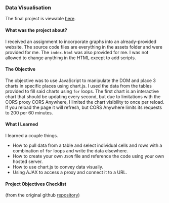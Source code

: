 ### Data Visualisation

The final project is viewable [here]().

#### What was the project about?
I received an assignment to incorporate graphs into an already-provided website. The source code files are everything in the assets folder and were provided for me. The `index.html` was also provided for me. I was not allowed to change anything in the HTML except to add scripts.

#### The Objective
The objective was to use JavaScript to manipulate the DOM and place 3 charts in specific places using chart.js. I used the data from the tables provided to fill said charts using `for` loops. The first chart is an interactive chart that should be updating every second, but due to limitations with the CORS proxy CORS Anywhere, I limited the chart visibility to once per reload. If you reload the page it will refresh, but CORS Anywhere limits its requests to 200 per 60 minutes.

#### What I Learned
I learned a couple things.
- How to pull data from a table and select individual cells and rows with a combination of `for` loops and write the data elsewhere.
- How to create your own `JSON` file and reference the code using your own hosted server.
- How to use chart.js to convey data visually.
- Using AJAX to access a proxy and connect it to a URL.

#### Project Objectives Checklist
(from the original github [repository]())